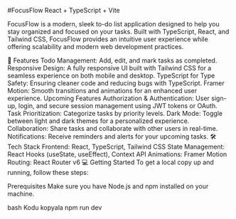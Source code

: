 #FocusFlow
React + TypeScript + Vite


FocusFlow is a modern, sleek to-do list application designed to help you stay organized and focused on your tasks. Built with TypeScript, React, and Tailwind CSS, FocusFlow provides an intuitive user experience while offering scalability and modern web development practices.

🚀 Features
Todo Management: Add, edit, and mark tasks as completed.
Responsive Design: A fully responsive UI built with Tailwind CSS for a seamless experience on both mobile and desktop.
TypeScript for Type Safety: Ensuring cleaner code and reducing bugs with TypeScript.
Framer Motion: Smooth transitions and animations for an enhanced user experience.
Upcoming Features
Authorization & Authentication: User sign-up, login, and secure session management using JWT tokens or OAuth.
Task Prioritization: Categorize tasks by priority levels.
Dark Mode: Toggle between light and dark themes for a personalized experience.
Collaboration: Share tasks and collaborate with other users in real-time.
Notifications: Receive reminders and alerts for your upcoming tasks.
🛠️ Tech Stack
Frontend: React, TypeScript, Tailwind CSS
State Management: React Hooks (useState, useEffect), Context API
Animations: Framer Motion
Routing: React Router v6
💻 Getting Started
To get a local copy up and running, follow these steps:

Prerequisites
Make sure you have Node.js and npm installed on your machine.


bash
Kodu kopyala
npm run dev
